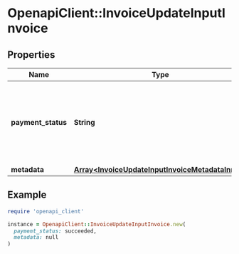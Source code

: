 # OpenapiClient::InvoiceUpdateInputInvoice

## Properties

| Name | Type | Description | Notes |
| ---- | ---- | ----------- | ----- |
| **payment_status** | **String** | The payment status of the invoice. Possible values are &#x60;pending&#x60;, &#x60;failed&#x60; or &#x60;succeeded&#x60;. | [optional] |
| **metadata** | [**Array&lt;InvoiceUpdateInputInvoiceMetadataInner&gt;**](InvoiceUpdateInputInvoiceMetadataInner.md) |  | [optional] |

## Example

```ruby
require 'openapi_client'

instance = OpenapiClient::InvoiceUpdateInputInvoice.new(
  payment_status: succeeded,
  metadata: null
)
```

